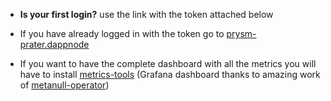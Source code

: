 - **Is your first login?** use the link with the token attached below

- If you have already logged in with the token go to [prysm-prater.dappnode](http://prysm-prater.dappnode/)

- If you want to have the complete dashboard with all the metrics you will have to install [metrics-tools](http://my.dappnode/#/installer/metrics-tools.dnp.dappnode.eth) (Grafana dashboard thanks to amazing work of [metanull-operator](https://github.com/metanull-operator/eth2-grafana))
